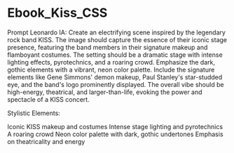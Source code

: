 # Ebook_Kiss_CSS

Prompt Leonardo IA:
Create an electrifying scene inspired by the legendary rock band KISS. The image should capture the essence of their iconic stage presence, featuring the band members in their signature makeup and flamboyant costumes. The setting should be a dramatic stage with intense lighting effects, pyrotechnics, and a roaring crowd. Emphasize the dark, gothic elements with a vibrant, neon color palette. Include the signature elements like Gene Simmons' demon makeup, Paul Stanley's star-studded eye, and the band's logo prominently displayed. The overall vibe should be high-energy, theatrical, and larger-than-life, evoking the power and spectacle of a KISS concert.

Stylistic Elements:

Iconic KISS makeup and costumes
Intense stage lighting and pyrotechnics
A roaring crowd
Neon color palette with dark, gothic undertones
Emphasis on theatricality and energy
